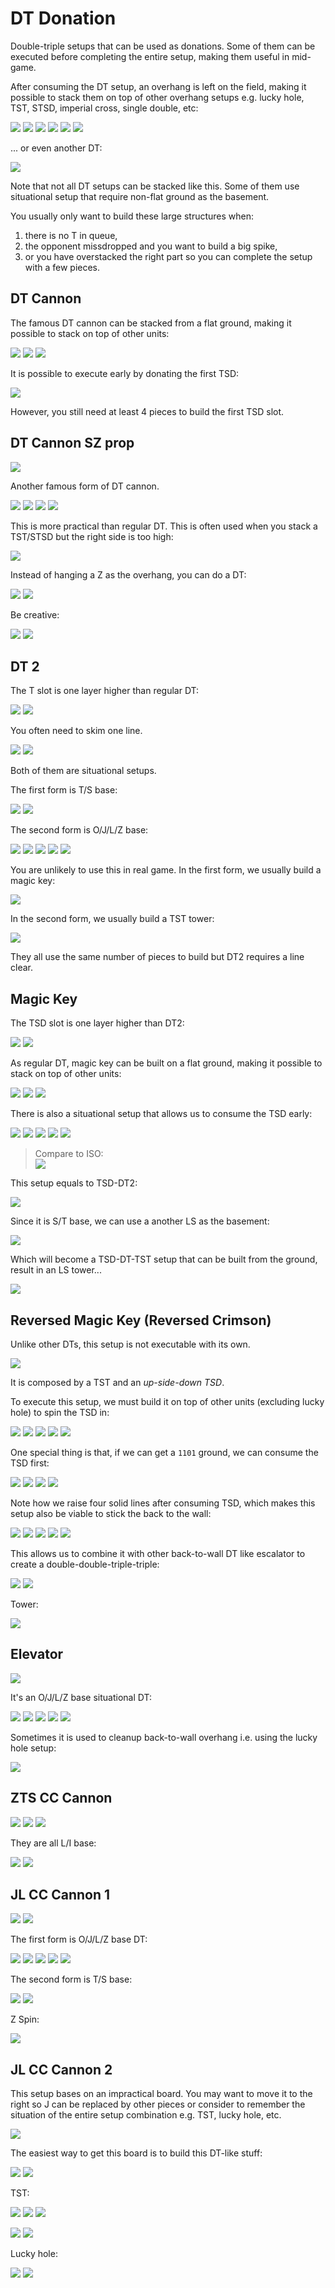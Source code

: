 DT Donation
============

Double-triple setups that can be used as donations. Some of them can be executed before completing the entire setup, making them useful in mid-game.

After consuming the DT setup, an overhang is left on the field, making it possible to stack them on top of other overhang setups e.g. lucky hole, TST, STSD, imperial cross, single double, etc:

[![](https://fumen-svg-server--eight041.repl.co/?data=v115%40XgBtIeBtEehiA8AeH8JeAgH)](https://harddrop.com/fumen/?v115@XgBtIeBtEehiA8AeH8JeAgH)
[![](https://fumen-svg-server--eight041.repl.co/?data=v115%40DgBtIeBtEehiB8AeH8BeI8AeG8JeAgH)](https://harddrop.com/fumen/?v115@DgBtIeBtEehiB8AeH8BeI8AeG8JeAgH)
[![](https://fumen-svg-server--eight041.repl.co/?data=v115%40DgBtIeBtEehiB8AeH8BeH8BeG8JeAgH)](https://harddrop.com/fumen/?v115@DgBtIeBtEehiB8AeH8BeH8BeG8JeAgH)
[![](https://fumen-svg-server--eight041.repl.co/?data=v115%40DgBtIeBtEehiB8AeH8CeH8AeG8JeAgH)](https://harddrop.com/fumen/?v115@DgBtIeBtEehiB8AeH8CeH8AeG8JeAgH)
[![](https://fumen-svg-server--eight041.repl.co/?data=v115%40DgBtIeBtEehiB8AeH8CeG8BeG8JeAgH)](https://harddrop.com/fumen/?v115@DgBtIeBtEehiB8AeH8CeG8BeG8JeAgH)
[![](https://fumen-svg-server--eight041.repl.co/?data=v115%40DgBtIeBtEehiA8BeH8CeH8AeG8JeAgH)](https://harddrop.com/fumen/?v115@DgBtIeBtEehiA8BeH8CeH8AeG8JeAgH)

... or even another DT:

[![](https://fumen-svg-server--eight041.repl.co/?data=v115%40vfBtIeBtEehiB8AeH8BeH8CeH8AeI8AeG8JeAgH)](https://harddrop.com/fumen/?v115@vfBtIeBtEehiB8AeH8BeH8CeH8AeI8AeG8JeAgH)

Note that not all DT setups can be stacked like this. Some of them use situational setup that require non-flat ground as the basement.

You usually only want to build these large structures when:

1. there is no T in queue,
2. the opponent missdropped and you want to build a big spike,
3. or you have overstacked the right part so you can complete the setup with a few pieces.

DT Cannon
----------

The famous DT cannon can be stacked from a flat ground, making it possible to stack on top of other units:

[![](https://fumen-svg-server--eight041.repl.co/?data=v115%40Vgh0Heg0Ieg0IeRpHeRpHeB8AeH8BeI8AeG8JeAgH)](https://harddrop.com/fumen/?v115@Vgh0Heg0Ieg0IeRpHeRpHeB8AeH8BeI8AeG8JeAgH)
[![](https://fumen-svg-server--eight041.repl.co/?data=v115%40Vgh0Ae2hg0Be2hg0Ce1hRpAe2hRpAe2hB8AeH8BeI8%3FAeG8JeAgH)](https://harddrop.com/fumen/?v115@Vgh0Ae2hg0Be2hg0Ce1hRpAe2hRpAe2hB8AeH8BeI8?AeG8JeAgH)
[![](https://fumen-svg-server--eight041.repl.co/?data=v115%40DgBtIeBtEeh0Ae2hg0Be2hg0Ce1hRpAe2hRpAe2hB8%3FAeH8BeI8AeG8JeAgH)](https://harddrop.com/fumen/?v115@DgBtIeBtEeh0Ae2hg0Be2hg0Ce1hRpAe2hRpAe2hB8?AeH8BeI8AeG8JeAgH)

It is possible to execute early by donating the first TSD:

[![](https://fumen-svg-server--eight041.repl.co/?data=v115%405fRpHeRpIeglEewhh0AeglEewhg0BehlDewhg0CeAt%3Fi0Q4whRpAeBtR4g0R4RpAeAtR4CeQ4B8AeH8BeI8AeG8JeA%3FgH)](https://harddrop.com/fumen/?v115@5fRpHeRpIeglEewhh0AeglEewhg0BehlDewhg0CeAt?i0Q4whRpAeBtR4g0R4RpAeAtR4CeQ4B8AeH8BeI8AeG8JeA?gH)

However, you still need at least 4 pieces to build the first TSD slot.

DT Cannon SZ prop
----------------

[![](https://fumen-svg-server--eight041.repl.co/?data=v115%40hghlIeglFeh0AeglF8g0BeBtE8Q4CeBtD8R4AeG8g0%3FQ4AeG8JeAgH)](https://harddrop.com/fumen/?v115@hghlIeglFeh0AeglF8g0BeBtE8Q4CeBtD8R4AeG8g0?Q4AeG8JeAgH)

Another famous form of DT cannon.

[![](https://fumen-svg-server--eight041.repl.co/?data=v115%40AhBtEeQ4CeBtD8R4AeG8AeQ4AeG8JeAgH)](https://harddrop.com/fumen/?v115@AhBtEeQ4CeBtD8R4AeG8AeQ4AeG8JeAgH)
[![](https://fumen-svg-server--eight041.repl.co/?data=v115%40AhBtEeQ4ywBtD8R4wwG8AeQ4AeG8JeAgH)](https://harddrop.com/fumen/?v115@AhBtEeQ4ywBtD8R4wwG8AeQ4AeG8JeAgH)
[![](https://fumen-svg-server--eight041.repl.co/?data=v115%40UhBtFeQ4AeG8JeAgH)](https://harddrop.com/fumen/?v115@UhBtFeQ4AeG8JeAgH)
[![](https://fumen-svg-server--eight041.repl.co/?data=v115%401ghlIeglFeh0AeglF8g0BeBtE8g0Q4AeG8JeAgH)](https://harddrop.com/fumen/?v115@1ghlIeglFeh0AeglF8g0BeBtE8g0Q4AeG8JeAgH)

This is more practical than regular DT. This is often used when you stack a TST/STSD but the right side is too high:

[![](https://fumen-svg-server--eight041.repl.co/?data=v115%402gG8CeI8AeH8BeH8whAeG8JeAgH)](https://harddrop.com/fumen/?v115@2gG8CeI8AeH8BeH8whAeG8JeAgH)

Instead of hanging a Z as the overhang, you can do a DT:

[![](https://fumen-svg-server--eight041.repl.co/?data=v115%40igAtHeBtHeAtG8CeI8AeH8BeH8whAeG8JeAgH)](https://harddrop.com/fumen/?v115@igAtHeBtHeAtG8CeI8AeH8BeH8whAeG8JeAgH)
[![](https://fumen-svg-server--eight041.repl.co/?data=v115%40igBtEeQ4CeBtDeR4AeG8AeQ4AeI8AeH8BeH8whAeG8%3FJeAgH)](https://harddrop.com/fumen/?v115@igBtEeQ4CeBtDeR4AeG8AeQ4AeI8AeH8BeH8whAeG8?JeAgH)

Be creative:

[![](https://fumen-svg-server--eight041.repl.co/?data=v115%40agQ4IeR4CeilCeQ4CejlAeRpDeglCeRpCeB8AeH8Be%3FH8whAeG8JeAgH)](https://harddrop.com/fumen/?v115@agQ4IeR4CeilCeQ4CejlAeRpDeglCeRpCeB8AeH8Be?H8whAeG8JeAgH)
[![](https://fumen-svg-server--eight041.repl.co/?data=v115%40Vgh0Heg0Ieg0AehlFeglBeglFeglBeglFehlAeH8Be%3FH8whAeG8JeAgH)](https://harddrop.com/fumen/?v115@Vgh0Heg0Ieg0AehlFeglBeglFeglBeglFehlAeH8Be?H8whAeG8JeAgH)

DT 2
-----

The T slot is one layer higher than regular DT:

[![](https://fumen-svg-server--eight041.repl.co/?data=v115%40zgB8AeH8BeG8AtCeHtAeGtB8AeG8JeAgH)](https://harddrop.com/fumen/?v115@zgB8AeH8BeG8AtCeHtAeGtB8AeG8JeAgH)
[![](https://fumen-svg-server--eight041.repl.co/?data=v115%40zgB8AeG8AtCeHtAeGtA8BeI8AeG8JeAgH)](https://harddrop.com/fumen/?v115@zgB8AeG8AtCeHtAeGtA8BeI8AeG8JeAgH)

You often need to skim one line.

[![](https://fumen-svg-server--eight041.repl.co/?data=v115%40XgBtIeBtEeBtAeG8glBtG8glCeF8hlAeH8BeI8AeG8%3FJeAgH)](https://harddrop.com/fumen/?v115@XgBtIeBtEeBtAeG8glBtG8glCeF8hlAeH8BeI8AeG8?JeAgH)
[![](https://fumen-svg-server--eight041.repl.co/?data=v115%40XgBtIeBtEeh0AeG8g0CeF8g0AtH8BtAeG8AtBeI8Ae%3FG8JeAgH)](https://harddrop.com/fumen/?v115@XgBtIeBtEeh0AeG8g0CeF8g0AtH8BtAeG8AtBeI8Ae?G8JeAgH)

Both of them are situational setups.

The first form is T/S base:

[![](https://fumen-svg-server--eight041.repl.co/?data=v115%40NgBtIeBtEeBtAeG8glBtG8glCeF8hlAeG8wwBeG8xw%3FAeG8wwAeH8JeAgH)](https://harddrop.com/fumen/?v115@NgBtIeBtEeBtAeG8glBtG8glCeF8hlAeG8wwBeG8xw?AeG8wwAeH8JeAgH)
[![](https://fumen-svg-server--eight041.repl.co/?data=v115%405fBtIeBtEeBtAeG8glBtG8glCeF8hlAeG8Q4BeG8R4%3FAeH8Q4AeH8BeI8AeG8JeAgH)](https://harddrop.com/fumen/?v115@5fBtIeBtEeBtAeG8glBtG8glCeF8hlAeG8Q4BeG8R4?AeH8Q4AeH8BeI8AeG8JeAgH)

The second form is O/J/L/Z base:

[![](https://fumen-svg-server--eight041.repl.co/?data=v115%405fBtIeBtEeh0AeG8g0CeF8g0AtH8BtAeG8AtBeG8Rp%3FAeG8RpAeH8BeI8AeG8JeAgH)](https://harddrop.com/fumen/?v115@5fBtIeBtEeh0AeG8g0CeF8g0AtH8BtAeG8AtBeG8Rp?AeG8RpAeH8BeI8AeG8JeAgH)
[![](https://fumen-svg-server--eight041.repl.co/?data=v115%40DgBtIeBtEeh0AeG8g0CeF8g0AtH8BtAeG8AtBeG8h0%3FAeG8g0AeH8g0AeH8JeAgH)](https://harddrop.com/fumen/?v115@DgBtIeBtEeh0AeG8g0CeF8g0AtH8BtAeG8AtBeG8h0?AeG8g0AeH8g0AeH8JeAgH)
[![](https://fumen-svg-server--eight041.repl.co/?data=v115%405fBtIeBtEeh0AeG8g0CeF8g0AtH8BtAeG8AtBeG8h0%3FAeG8g0BeG8g0CeH8AeG8JeAgH)](https://harddrop.com/fumen/?v115@5fBtIeBtEeh0AeG8g0CeF8g0AtH8BtAeG8AtBeG8h0?AeG8g0BeG8g0CeH8AeG8JeAgH)
[![](https://fumen-svg-server--eight041.repl.co/?data=v115%40DgBtIeBtEeh0AeG8g0CeF8g0AtH8BtAeG8AtBeG8hl%3FAeG8AeglH8AeglH8JeAgH)](https://harddrop.com/fumen/?v115@DgBtIeBtEeh0AeG8g0CeF8g0AtH8BtAeG8AtBeG8hl?AeG8AeglH8AeglH8JeAgH)
[![](https://fumen-svg-server--eight041.repl.co/?data=v115%40NgBtIeBtEeh0AeG8g0CeF8g0AtH8BtAeG8AtBeG8Bt%3FAeG8AeBtG8JeAgH)](https://harddrop.com/fumen/?v115@NgBtIeBtEeh0AeG8g0CeF8g0AtH8BtAeG8AtBeG8Bt?AeG8AeBtG8JeAgH)

You are unlikely to use this in real game. In the first form, we usually build a magic key:

[![](https://fumen-svg-server--eight041.repl.co/?data=v115%40YgBtEeQ4CeBtDeR4AeG8glQ4AeG8glCeF8hlAeH8Be%3FI8AeG8JeAgH)](https://harddrop.com/fumen/?v115@YgBtEeQ4CeBtDeR4AeG8glQ4AeG8glCeF8hlAeH8Be?I8AeG8JeAgH)

In the second form, we usually build a TST tower:

[![](https://fumen-svg-server--eight041.repl.co/?data=v115%40XgBtIeBtEeh0AeG8g0BeG8g0AtAeG8BtAeG8AtBeI8%3FAeG8JeAgH)](https://harddrop.com/fumen/?v115@XgBtIeBtEeh0AeG8g0BeG8g0AtAeG8BtAeG8AtBeI8?AeG8JeAgH)

They all use the same number of pieces to build but DT2 requires a line clear.

Magic Key
---------

The TSD slot is one layer higher than DT2:

[![](https://fumen-svg-server--eight041.repl.co/?data=v115%40zgB8AeG8AtCeHtAeGtA8BeI8AeG8JeAgH)]()
[![](https://fumen-svg-server--eight041.repl.co/?data=v115%40zgAtCeHtAeGtB8AeH8BeI8AeG8JeAgH)](https://harddrop.com/fumen/?v115@zgAtCeHtAeGtB8AeH8BeI8AeG8JeAgH)

As regular DT, magic key can be built on a flat ground, making it possible to stack on top of other units:

[![](https://fumen-svg-server--eight041.repl.co/?data=v115%40VgQ4IeR4HeglQ4HeglIehlHeB8AeH8BeI8AeG8JeAg%3FH)](https://harddrop.com/fumen/?v115@VgQ4IeR4HeglQ4HeglIehlHeB8AeH8BeI8AeG8JeAg?H)
[![](https://fumen-svg-server--eight041.repl.co/?data=v115%40VgQ4IeR4Ae2hglQ4Ae2hglBe2hhlAe2hB8AeH8BeI8%3FAeG8JeAgH)](https://harddrop.com/fumen/?v115@VgQ4IeR4Ae2hglQ4Ae2hglBe2hhlAe2hB8AeH8BeI8?AeG8JeAgH)
[![](https://fumen-svg-server--eight041.repl.co/?data=v115%40OgBtEeQ4CeBtDeR4Ae2hglQ4Ae2hglBe2hhlAe2hB8%3FAeH8BeI8AeG8JeAgH)](https://harddrop.com/fumen/?v115@OgBtEeQ4CeBtDeR4Ae2hglQ4Ae2hglBe2hhlAe2hB8?AeH8BeI8AeG8JeAgH)

There is also a situational setup that allows us to consume the TSD early:

[![](https://fumen-svg-server--eight041.repl.co/?data=v115%40RhA8BeI8AeG8JeAgH)](https://harddrop.com/fumen/?v115@RhA8BeI8AeG8JeAgH)
[![](https://fumen-svg-server--eight041.repl.co/?data=v115%40fgQ4IeR4HeglQ4HeglCe1hhlAe2hA8BeI8AeG8JeAg%3FH)](https://harddrop.com/fumen/?v115@fgQ4IeR4HeglQ4HeglCe1hhlAe2hA8BeI8AeG8JeAg?H)
[![](https://fumen-svg-server--eight041.repl.co/?data=v115%40fgQ4IeR4HeglQ4Heglyw1hhlww2hA8BeI8AeG8JeAg%3FH)](https://harddrop.com/fumen/?v115@fgQ4IeR4HeglQ4Heglyw1hhlww2hA8BeI8AeG8JeAg?H)
[![](https://fumen-svg-server--eight041.repl.co/?data=v115%40zgQ4IeR4HeglQ4HeA8BeI8AeG8JeAgH)](https://harddrop.com/fumen/?v115@zgQ4IeR4HeglQ4HeA8BeI8AeG8JeAgH)
[![](https://fumen-svg-server--eight041.repl.co/?data=v115%40sg2hQ4Ce1hR4Ae2hglQ4Ae2hA8BeI8AeG8JeAgH)](https://harddrop.com/fumen/?v115@sg2hQ4Ce1hR4Ae2hglQ4Ae2hA8BeI8AeG8JeAgH)

> Compare to ISO:  
> [![](https://fumen-svg-server--eight041.repl.co/?delay=1500&data=v115%40fgQ4IeR4HeglQ4HeglIehlHeA8BeI8AeG8JeAgHfgw%3FDAeQ4GexSR4GewSAtQ43eAAA)](https://harddrop.com/fumen/?v115@fgQ4IeR4HeglQ4HeglIehlHeA8BeI8AeG8JeAgHfgw?DAeQ4GexSR4GewSAtQ43eAAA)

This setup equals to TSD-DT2:

[![](https://fumen-svg-server--eight041.repl.co/?data=v115%40YgxhEeQ4Ce1hR4Ae2hglQ4Ae2hglCe1hhlAe2hA8Be%3FI8AeG8JeAgH)](https://harddrop.com/fumen/?v115@YgxhEeQ4Ce1hR4Ae2hglQ4Ae2hglCe1hhlAe2hA8Be?I8AeG8JeAgH)

Since it is S/T base, we can use a another LS as the basement:

[![](https://fumen-svg-server--eight041.repl.co/?data=v115%406fxhEeQ4Ce1hR4Ae2hglQ4Ae2hglCe1hhlAe2hA8Be%3FI8AeI8AeH8BeI8AeG8JeAgH)](https://harddrop.com/fumen/?v115@6fxhEeQ4Ce1hR4Ae2hglQ4Ae2hglCe1hhlAe2hA8Be?I8AeI8AeH8BeI8AeG8JeAgH)

Which will become a TSD-DT-TST setup that can be built from the ground, result in an LS tower...

[![](https://fumen-svg-server--eight041.repl.co/?data=v115%40deQ4CeF8R4AeG8glQ4AeG8glCeF8hlAeG8Q4BeG8R4%3FAeG8glQ4AeG8glCeF8hlAeG8Q4BeG8R4AeG8glQ4AeG8glC%3FeF8hlAeG8Q4BeG8R4AeG8glQ4AeG8glBeG8hlAeG8JeAgH)](https://harddrop.com/fumen/?v115@deQ4CeF8R4AeG8glQ4AeG8glCeF8hlAeG8Q4BeG8R4?AeG8glQ4AeG8glCeF8hlAeG8Q4BeG8R4AeG8glQ4AeG8glC?eF8hlAeG8Q4BeG8R4AeG8glQ4AeG8glBeG8hlAeG8JeAgH)

Reversed Magic Key (Reversed Crimson)
-------------------------------------

Unlike other DTs, this setup is not executable with its own.

[![](https://fumen-svg-server--eight041.repl.co/?data=v115%40zgh0AeG8g0BeG8g0AtAeG8BtAeG8AtCeF8JeAgH)](https://harddrop.com/fumen/?v115@zgh0AeG8g0BeG8g0AtAeG8BtAeG8AtCeF8JeAgH)

It is composed by a TST and an *up-side-down TSD*.

To execute this setup, we must build it on top of other units (excluding lucky hole) to spin the TSD in:

[![](https://fumen-svg-server--eight041.repl.co/?data=v115%40Vgh0Ae2hg0Be2hg0AtAe2hBtAe2hAtCe1hB8AeH8Be%3FI8AeG8JeAgH)](https://harddrop.com/fumen/?v115@Vgh0Ae2hg0Be2hg0AtAe2hBtAe2hAtCe1hB8AeH8Be?I8AeG8JeAgH)
[![](https://fumen-svg-server--eight041.repl.co/?data=v115%40Vgh0Ae2hg0Be2hg0AtAe2hBtAe2hAtCe1hB8AeH8Be%3FH8BeG8JeAgH)](https://harddrop.com/fumen/?v115@Vgh0Ae2hg0Be2hg0AtAe2hBtAe2hAtCe1hB8AeH8Be?H8BeG8JeAgH)
[![](https://fumen-svg-server--eight041.repl.co/?data=v115%40Vgh0Ae2hg0Be2hg0AtAe2hBtAe2hAtCe1hB8AeH8Ce%3FH8AeG8JeAgH)](https://harddrop.com/fumen/?v115@Vgh0Ae2hg0Be2hg0AtAe2hBtAe2hAtCe1hB8AeH8Ce?H8AeG8JeAgH)
[![](https://fumen-svg-server--eight041.repl.co/?data=v115%40Vgh0Ae2hg0Be2hg0AtAe2hBtAe2hAtCe1hB8AeH8Ce%3FG8BeG8JeAgH)](https://harddrop.com/fumen/?v115@Vgh0Ae2hg0Be2hg0AtAe2hBtAe2hAtCe1hB8AeH8Ce?G8BeG8JeAgH)
[![](https://fumen-svg-server--eight041.repl.co/?data=v115%40Vgh0Ae2hg0Be2hg0AtAe2hBtAe2hAtCe1hA8BeH8Ce%3FH8AeG8JeAgH)](https://harddrop.com/fumen/?v115@Vgh0Ae2hg0Be2hg0AtAe2hBtAe2hAtCe1hA8BeH8Ce?H8AeG8JeAgH)

One special thing is that, if we can get a `1101` ground, we can consume the TSD first:

[![](https://fumen-svg-server--eight041.repl.co/?data=v115%40qgAtHeBtHeAtCe1hB8AeH8BeI8AeG8JeAgH)](https://harddrop.com/fumen/?v115@qgAtHeBtHeAtCe1hB8AeH8BeI8AeG8JeAgH)
[![](https://fumen-svg-server--eight041.repl.co/?data=v115%40qgAtHeBtHeAtyw1hB8wwH8BeI8AeG8JeAgH)](https://harddrop.com/fumen/?v115@qgAtHeBtHeAtyw1hB8wwH8BeI8AeG8JeAgH)
[![](https://fumen-svg-server--eight041.repl.co/?data=v115%40%2BgAtHeBtHeA8BeI8AeG8JeAgH)](https://harddrop.com/fumen/?v115@+gAtHeBtHeA8BeI8AeG8JeAgH)
[![](https://fumen-svg-server--eight041.repl.co/?data=v115%40pgh0Ae2hg0Be2hg0AtAe2hBtAe2hA8BeI8AeG8JeAg%3FH)](https://harddrop.com/fumen/?v115@pgh0Ae2hg0Be2hg0AtAe2hBtAe2hA8BeI8AeG8JeAg?H)

Note how we raise four solid lines after consuming TSD, which makes this setup also be viable to stick the back to the wall:

[![](https://fumen-svg-server--eight041.repl.co/?data=v115%40HhA8AeI8BeH8AeH8JeAgH)](https://harddrop.com/fumen/?v115@HhA8AeI8BeH8AeH8JeAgH)
[![](https://fumen-svg-server--eight041.repl.co/?data=v115%40rgQ4IeR4IeQ4G8AeI8BeH8AeH8JeAgH)](https://harddrop.com/fumen/?v115@rgQ4IeR4IeQ4G8AeI8BeH8AeH8JeAgH)
[![](https://fumen-svg-server--eight041.repl.co/?data=v115%40rgQ4IeR4FeywQ4G8wwI8BeH8AeH8JeAgH)](https://harddrop.com/fumen/?v115@rgQ4IeR4FeywQ4G8wwI8BeH8AeH8JeAgH)
[![](https://fumen-svg-server--eight041.repl.co/?data=v115%40%2FgQ4IeR4FeA8BeH8AeH8JeAgH)](https://harddrop.com/fumen/?v115@/gQ4IeR4FeA8BeH8AeH8JeAgH)
[![](https://fumen-svg-server--eight041.repl.co/?data=v115%40pgwhAehlFewhBeglFewhAeQ4glFewhAeR4FeA8BeH8%3FAeH8JeAgH)](https://harddrop.com/fumen/?v115@pgwhAehlFewhBeglFewhAeQ4glFewhAeR4FeA8BeH8?AeH8JeAgH)

This allows us to combine it with other back-to-wall DT like escalator to create a double-double-triple-triple:

[![](https://fumen-svg-server--eight041.repl.co/?data=v115%40zgA8AeR4FeA8R4CeE8i0AeF8Beg0G8AeH8JeAgH)](https://harddrop.com/fumen/?v115@zgA8AeR4FeA8R4CeE8i0AeF8Beg0G8AeH8JeAgH)
[![](https://fumen-svg-server--eight041.repl.co/?data=v115%40DghlIeglHeQ4glHeR4IeQ4FeA8AeR4FeA8R4CeE8i0%3FAeF8Beg0G8AeH8JeAgH)](https://harddrop.com/fumen/?v115@DghlIeglHeQ4glHeR4IeQ4FeA8AeR4FeA8R4CeE8i0?AeF8Beg0G8AeH8JeAgH)

Tower:

[![](https://fumen-svg-server--eight041.repl.co/?data=v115%40feB8IeA8Feh0AeG8g0BeG8g0AtAeG8BtAeG8AtCeF8%3Fh0AeG8g0BeG8g0AtAeG8BtAeG8AtCeF8h0AeG8g0BeG8g0A%3FtAeG8BtAeG8AtCeH8AeH8BeI8AeG8JeAgH)](https://harddrop.com/fumen/?v115@feB8IeA8Feh0AeG8g0BeG8g0AtAeG8BtAeG8AtCeF8?h0AeG8g0BeG8g0AtAeG8BtAeG8AtCeF8h0AeG8g0BeG8g0A?tAeG8BtAeG8AtCeH8AeH8BeI8AeG8JeAgH)


Elevator
--------

[![](https://fumen-svg-server--eight041.repl.co/?data=v115%40zgRpBeF8RpCeE8ilAeF8glBeI8AeG8JeAgH)](https://harddrop.com/fumen/?v115@zgRpBeF8RpCeE8ilAeF8glBeI8AeG8JeAgH)

It's an O/J/L/Z base situational DT:

[![](https://fumen-svg-server--eight041.repl.co/?data=v115%40VgRpBe1hRpCe0hilAe1hglBe2hRpAe2hRpAeH8BeI8%3FAeG8JeAgH)](https://harddrop.com/fumen/?v115@VgRpBe1hRpCe0hilAe1hglBe2hRpAe2hRpAeH8BeI8?AeG8JeAgH)
[![](https://fumen-svg-server--eight041.repl.co/?data=v115%40fgRpBe1hRpCe0hilAe1hglBe2hh0Ae2hg0AeH8g0Ae%3FH8JeAgH)](https://harddrop.com/fumen/?v115@fgRpBe1hRpCe0hilAe1hglBe2hh0Ae2hg0AeH8g0Ae?H8JeAgH)
[![](https://fumen-svg-server--eight041.repl.co/?data=v115%40VgRpBe1hRpCe0hilAe1hglBe2hh0Ae2hg0BeG8g0Ce%3FH8AeG8JeAgH)](https://harddrop.com/fumen/?v115@VgRpBe1hRpCe0hilAe1hglBe2hh0Ae2hg0BeG8g0Ce?H8AeG8JeAgH)
[![](https://fumen-svg-server--eight041.repl.co/?data=v115%40fgRpBe1hRpCe0hilAe1hglBe2hhlAe2hAeglH8Aegl%3FH8JeAgH)](https://harddrop.com/fumen/?v115@fgRpBe1hRpCe0hilAe1hglBe2hhlAe2hAeglH8Aegl?H8JeAgH)
[![](https://fumen-svg-server--eight041.repl.co/?data=v115%40pgRpBe1hRpCe0hilAe1hglBe2hBtAe2hAeBtG8JeAg%3FH)](https://harddrop.com/fumen/?v115@pgRpBe1hRpCe0hilAe1hglBe2hBtAe2hAeBtG8JeAg?H)

Sometimes it is used to cleanup back-to-wall overhang i.e. using the lucky hole setup:

[![](https://fumen-svg-server--eight041.repl.co/?data=v115%40pgRpBe1hRpCe0hilAe1hglBeg01hB8Aeg01hA8Aeh0%3FF8JeAgH)](https://harddrop.com/fumen/?v115@pgRpBe1hRpCe0hilAe1hglBeg01hB8Aeg01hA8Aeh0?F8JeAgH)

ZTS CC Cannon
------------

[![](https://fumen-svg-server--eight041.repl.co/?data=v115%40jgB8IeA8Deh0CeE8g0DeE8g0AeBtAeF8BeBtF8Aezh%3FD8JeAgH)](https://harddrop.com/fumen/?v115@jgB8IeA8Deh0CeE8g0DeE8g0AeBtAeF8BeBtF8Aezh?D8JeAgH)
[![](https://fumen-svg-server--eight041.repl.co/?data=v115%40jgB8IeA8Deh0CeE8g0DeE8g0AeywF8BewwAeF8AeH8%3FJeAgH)](https://harddrop.com/fumen/?v115@jgB8IeA8Deh0CeE8g0DeE8g0AeywF8BewwAeF8AeH8?JeAgH)
[![](https://fumen-svg-server--eight041.repl.co/?data=v115%40jgB8IeA8Deh0CeE8g0DeE8g0AezhE8BeR4F8AeR4Ae%3FE8JeAgH)](https://harddrop.com/fumen/?v115@jgB8IeA8Deh0CeE8g0DeE8g0AezhE8BeR4F8AeR4Ae?E8JeAgH)

They are all L/I base:

[![](https://fumen-svg-server--eight041.repl.co/?data=v115%40FgB8IeA8Deh0CeE8g0DeE8g0AeBtAeE8glBeBtE8gl%3FAezhD8hlAeH8BeI8AeG8JeAgH)](https://harddrop.com/fumen/?v115@FgB8IeA8Deh0CeE8g0DeE8g0AeBtAeE8glBeBtE8gl?AezhD8hlAeH8BeI8AeG8JeAgH)
[![](https://fumen-svg-server--eight041.repl.co/?data=v115%40FgB8IeA8Deh0CeE8g0DeE8g0AeBtAeE8whBeBtE8wh%3FAezhD8whBeG8whCeH8AeG8JeAgH)](https://harddrop.com/fumen/?v115@FgB8IeA8Deh0CeE8g0DeE8g0AeBtAeE8whBeBtE8wh?AezhD8whBeG8whCeH8AeG8JeAgH)

JL CC Cannon 1
--------------

[![](https://fumen-svg-server--eight041.repl.co/?data=v115%40jgB8IeA8DewhilAeE8whglCeE8whi0AeE8whBeg0H8%3FAeG8JeAgH)](https://harddrop.com/fumen/?v115@jgB8IeA8DewhilAeE8whglCeE8whi0AeE8whBeg0H8?AeG8JeAgH)
[![](https://fumen-svg-server--eight041.repl.co/?data=v115%40jgB8IeA8DezhAeE8RpCeE8RpBtAeF8BeBtG8AeG8Je%3FAgH)](https://harddrop.com/fumen/?v115@jgB8IeA8DezhAeE8RpCeE8RpBtAeF8BeBtG8AeG8Je?AgH)

The first form is O/J/L/Z base DT:

[![](https://fumen-svg-server--eight041.repl.co/?data=v115%40FgB8IeA8DewhilAeE8whglCeE8whi0AeE8whBeg0F8%3FRpAeG8RpAeH8BeI8AeG8JeAgH)](https://harddrop.com/fumen/?v115@FgB8IeA8DewhilAeE8whglCeE8whi0AeE8whBeg0F8?RpAeG8RpAeH8BeI8AeG8JeAgH)
[![](https://fumen-svg-server--eight041.repl.co/?data=v115%40PgB8IeA8DewhilAeE8whglCeE8whi0AeE8whBeg0F8%3Fh0AeG8g0AeH8g0AeH8JeAgH)](https://harddrop.com/fumen/?v115@PgB8IeA8DewhilAeE8whglCeE8whi0AeE8whBeg0F8?h0AeG8g0AeH8g0AeH8JeAgH)
[![](https://fumen-svg-server--eight041.repl.co/?data=v115%40FgB8IeA8DewhilAeE8whglCeE8whi0AeE8whBeg0F8%3Fh0AeG8g0BeG8g0CeH8AeG8JeAgH)](https://harddrop.com/fumen/?v115@FgB8IeA8DewhilAeE8whglCeE8whi0AeE8whBeg0F8?h0AeG8g0BeG8g0CeH8AeG8JeAgH)
[![](https://fumen-svg-server--eight041.repl.co/?data=v115%40PgB8IeA8DewhilAeE8whglCeE8whi0AeE8whBeg0F8%3FhlAeG8AeglH8AeglH8JeAgH)](https://harddrop.com/fumen/?v115@PgB8IeA8DewhilAeE8whglCeE8whi0AeE8whBeg0F8?hlAeG8AeglH8AeglH8JeAgH)
[![](https://fumen-svg-server--eight041.repl.co/?data=v115%40ZgB8IeA8DewhilAeE8whglCeE8whi0AeE8whBeg0F8%3FBtAeG8AeBtG8JeAgH)](https://harddrop.com/fumen/?v115@ZgB8IeA8DewhilAeE8whglCeE8whi0AeE8whBeg0F8?BtAeG8AeBtG8JeAgH)

The second form is T/S base:

[![](https://fumen-svg-server--eight041.repl.co/?data=v115%40ZgB8IeA8DezhAeE8RpCeE8RpBtAeE8wwBeBtE8xwAe%3FG8wwAeH8JeAgH)](https://harddrop.com/fumen/?v115@ZgB8IeA8DezhAeE8RpCeE8RpBtAeE8wwBeBtE8xwAe?G8wwAeH8JeAgH)
[![](https://fumen-svg-server--eight041.repl.co/?data=v115%40FgB8IeA8DezhAeE8RpCeE8RpBtAeE8Q4BeBtE8R4Ae%3FG8glQ4AeG8glBeG8hlAeG8JeAgH)](https://harddrop.com/fumen/?v115@FgB8IeA8DezhAeE8RpCeE8RpBtAeE8Q4BeBtE8R4Ae?G8glQ4AeG8glBeG8hlAeG8JeAgH)

Z Spin:

[![](https://fumen-svg-server--eight041.repl.co/?data=v115%40jgB8IeA8DezhAeE8RpCeE8RpCeF8DeG8AeG8JeAgHv%3FhDkRf8gfkgfklB)](https://harddrop.com/fumen/?v115@jgB8IeA8DezhAeE8RpCeE8RpCeF8DeG8AeG8JeAgHv?hDkRf8gfkgfklB)

JL CC Cannon 2
--------------

This setup bases on an impractical board. You may want to move it to the right so J can be replaced by other pieces or consider to remember the situation of the entire setup combination e.g. TST, lucky hole, etc.

[![](https://fumen-svg-server--eight041.repl.co/?data=v115%40zgh0BeF8g0DeE8g0ilAeF8glCeI8AeE8JeAgH)](https://harddrop.com/fumen/?v115@zgh0BeF8g0DeE8g0ilAeF8glCeI8AeE8JeAgH)

The easiest way to get this board is to build this DT-like stuff:

[![](https://fumen-svg-server--eight041.repl.co/?data=v115%40fgh0BeF8g0DeE8g0ilAeE8whglCeE8whBtCeD8whCt%3FAeE8whCtAeE8JeAgH)](https://harddrop.com/fumen/?v115@fgh0BeF8g0DeE8g0ilAeE8whglCeE8whBtCeD8whCt?AeE8whCtAeE8JeAgH)
[![](https://fumen-svg-server--eight041.repl.co/?data=v115%40fgh0BeF8g0DeE8g0ilAeE8hlCeE8glBtCeD8hlBtAe%3FE8zhAeE8JeAgH)](https://harddrop.com/fumen/?v115@fgh0BeF8g0DeE8g0ilAeE8hlCeE8glBtCeD8hlBtAe?E8zhAeE8JeAgH)

TST:

[![](https://fumen-svg-server--eight041.repl.co/?data=v115%40ZgF8EeE8EeE8EeE8EeF8DeF8BeI8AeG8JeAgH)](https://harddrop.com/fumen/?v115@ZgF8EeE8EeE8EeE8EeF8DeF8BeI8AeG8JeAgH)
[![](https://fumen-svg-server--eight041.repl.co/?data=v115%40Vgh0BeF8g0DeE8g0ilAeE8Q4glCeE8R4BtAeF8Q4Ae%3FBtF8BeI8AeG8JeAgH)](https://harddrop.com/fumen/?v115@Vgh0BeF8g0DeE8g0ilAeE8Q4glCeE8R4BtAeF8Q4Ae?BtF8BeI8AeG8JeAgH)
[![](https://fumen-svg-server--eight041.repl.co/?data=v115%40ZgF8EeE8AeilAeE8Q4glCeE8R4CeF8Q4CeF8BeI8Ae%3FG8JeAgHvhE0Mf8bfkbfkgBOQB)](https://harddrop.com/fumen/?v115@ZgF8EeE8AeilAeE8Q4glCeE8R4CeF8Q4CeF8BeI8Ae?G8JeAgHvhE0Mf8bfkbfkgBOQB)

[![](https://fumen-svg-server--eight041.repl.co/?data=v115%40ZgF8EeE8EeE8EeE8EeE8CeG8CeI8AeG8JeAgH)](https://harddrop.com/fumen/?v115@ZgF8EeE8EeE8EeE8EeE8CeG8CeI8AeG8JeAgH)
[![](https://fumen-svg-server--eight041.repl.co/?data=v115%40Vgh0BeF8g0DeE8g0ilAeE8whglCeE8whilAeE8whgl%3FAeG8whBeI8AeG8JeAgH)](https://harddrop.com/fumen/?v115@Vgh0BeF8g0DeE8g0ilAeE8whglCeE8whilAeE8whgl?AeG8whBeI8AeG8JeAgH)

Lucky hole:

[![](https://fumen-svg-server--eight041.repl.co/?data=v115%40tgF8EeE8EeF8DeF8DeF8AeA8AeF8JeAgH)](https://harddrop.com/fumen/?v115@tgF8EeE8EeF8DeF8DeF8AeA8AeF8JeAgH)
[![](https://fumen-svg-server--eight041.repl.co/?data=v115%40pgh0BeF8g0DeE8g0ilAeF8glCeF8i0AeF8AeA8g0F8%3FJeAgH)](https://harddrop.com/fumen/?v115@pgh0BeF8g0DeE8g0ilAeF8glCeF8i0AeF8AeA8g0F8?JeAgH)
